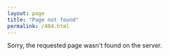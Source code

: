 ```yaml
---
layout: page
title: "Page not found"
permalink: /404.html
---
```

Sorry, the requested page wasn't found on the server.
